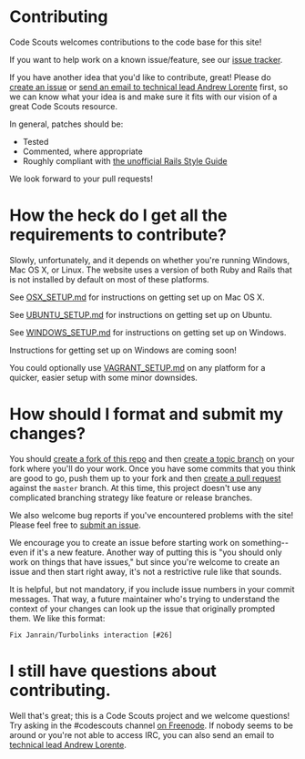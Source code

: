 Contributing
============

Code Scouts welcomes contributions to the code base for this site!

If you want to help work on a known issue/feature, see our [issue tracker](https://trello.com/b/pHnfhYyh/green-mercury-new-codescouts-website).

If you have another idea that you'd like to contribute, great! Please do [create an issue](https://github.com/code-scouts/green_mercury/issues/) or [send an email to technical lead Andrew Lorente](mailto:andrew.lorente@gmail.com) first, so we can know what your idea is and make sure it fits with our vision of a great Code Scouts resource.

In general, patches should be:
* Tested
* Commented, where appropriate
* Roughly compliant with [the unofficial Rails Style Guide](https://github.com/bbatsov/rails-style-guide)

We look forward to your pull requests!


How the heck do I get all the requirements to contribute?
=========================================================

Slowly, unfortunately, and it depends on whether you're running Windows, Mac OS X, or Linux.
The website uses a version of both Ruby and Rails that is not installed by default on most of these platforms.

See [OSX_SETUP.md](OSX_SETUP.md) for instructions on getting set up on Mac OS X.

See [UBUNTU_SETUP.md](UBUNTU_SETUP.md) for instructions on getting set up on Ubuntu.

See [WINDOWS_SETUP.md](WINDOWS_SETUP.md) for instructions on getting set up on Windows.

Instructions for getting set up on Windows are coming soon!

You could optionally use [VAGRANT_SETUP.md](VAGRANT_SETUP.md) on any platform for a quicker, easier setup with some minor downsides.

How should I format and submit my changes?
==========================================

You should [create a fork of this repo](https://help.github.com/articles/fork-a-repo) and then [create a topic branch](http://git-scm.com/book/en/Git-Branching-Branching-Workflows#Topic-Branches) on your fork where you'll do your work. Once you have some commits that you think are good to go, push them up to your fork and then [create a pull request](https://help.github.com/articles/using-pull-requests) against the `master` branch. At this time, this project doesn't use any complicated branching strategy like feature or release branches.

We also welcome bug reports if you've encountered problems with the site! Please feel free to [submit an issue](https://github.com/code-scouts/green_mercury/issues/new).

We encourage you to create an issue before starting work on something--even if it's a new feature. Another way of putting this is "you should only work on things that have issues," but since you're welcome to create an issue and then start right away, it's not a restrictive rule like that sounds.

It is helpful, but not mandatory, if you include issue numbers in your commit messages. That way, a future maintainer who's trying to understand the context of your changes can look up the issue that originally prompted them. We like this format:

```
Fix Janrain/Turbolinks interaction [#26]
```

I still have questions about contributing.
==========================================

Well that's great; this is a Code Scouts project and we welcome questions! Try asking in the #codescouts channel [on Freenode](https://webchat.freenode.net/). If nobody seems to be around or you're not able to access IRC, you can also send an email to [technical lead Andrew Lorente](mailto:andrew.lorente@gmail.com).

